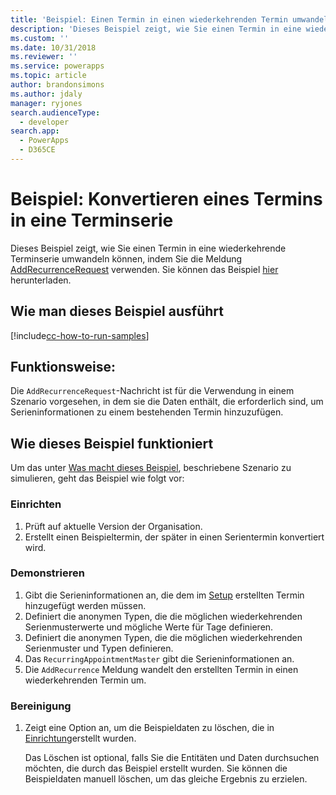 ```yaml
---
title: 'Beispiel: Einen Termin in einen wiederkehrenden Termin umwandeln (Common Data Service) | Microsoft Docs'
description: 'Dieses Beispiel zeigt, wie Sie einen Termin in eine wiederkehrende Terminserie umwandeln können.'
ms.custom: ''
ms.date: 10/31/2018
ms.reviewer: ''
ms.service: powerapps
ms.topic: article
author: brandonsimons
ms.author: jdaly
manager: ryjones
search.audienceType:
  - developer
search.app:
  - PowerApps
  - D365CE
---
```

# <a name="sample-convert-an-appointment-to-a-recurring-appointment"></a>Beispiel: Konvertieren eines Termins in eine Terminserie

<!-- https://docs.microsoft.com/dynamics365/customer-engagement/developer/sample-convert-appointment-recurring-appointment -->

Dieses Beispiel zeigt, wie Sie einen Termin in eine wiederkehrende Terminserie umwandeln können, indem Sie die Meldung [AddRecurrenceRequest](https://docs.microsoft.com/dotnet/api/microsoft.crm.sdk.messages.addrecurrencerequest?view=dynamics-general-ce-9) verwenden. Sie können das Beispiel [hier](https://github.com/Microsoft/PowerApps-Samples/tree/master/cds/orgsvc/C%23/ConvertToRecurring) herunterladen.

## <a name="how-to-run-this-sample"></a>Wie man dieses Beispiel ausführt

[!include[cc-how-to-run-samples](../../includes/cc-how-to-run-samples.md)]

## <a name="what-this-sample-does"></a>Funktionsweise:

Die `AddRecurrenceRequest`-Nachricht ist für die Verwendung in einem Szenario vorgesehen, in dem sie die Daten enthält, die erforderlich sind, um Serieninformationen zu einem bestehenden Termin hinzuzufügen.

## <a name="how-this-sample-works"></a>Wie dieses Beispiel funktioniert

Um das unter [Was macht dieses Beispiel](#what-this-sample-does), beschriebene Szenario zu simulieren, geht das Beispiel wie folgt vor:

### <a name="setup"></a>Einrichten

1. Prüft auf aktuelle Version der Organisation.
1. Erstellt einen Beispieltermin, der später in einen Serientermin konvertiert wird.

### <a name="demonstrate"></a>Demonstrieren

1. Gibt die Serieninformationen an, die dem im [Setup](#setup) erstellten Termin hinzugefügt werden müssen.
2. Definiert die anonymen Typen, die die möglichen wiederkehrenden Serienmusterwerte und mögliche Werte für Tage definieren.
3. Definiert die anonymen Typen, die die möglichen wiederkehrenden Serienmuster und Typen definieren.
4. Das `RecurringAppointmentMaster` gibt die Serieninformationen an. 
5. Die `AddRecurrence` Meldung wandelt den erstellten Termin in einen wiederkehrenden Termin um.

### <a name="clean-up"></a>Bereinigung

1. Zeigt eine Option an, um die Beispieldaten zu löschen, die in [Einrichtung](#setup)erstellt wurden. 

    Das Löschen ist optional, falls Sie die Entitäten und Daten durchsuchen möchten, die durch das Beispiel erstellt wurden. Sie können die Beispieldaten manuell löschen, um das gleiche Ergebnis zu erzielen.
